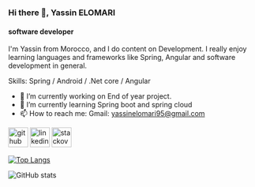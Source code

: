 ### Hi there 👋, Yassin ELOMARI
#### software developer
I'm Yassin from Morocco, and I do content on Development. I really enjoy learning languages and frameworks like Spring, Angular and software development in general.

Skills: Spring / Android / .Net core / Angular

- 🔭 I’m currently working on End of year project. 
- 🌱 I’m currently learning Spring boot and spring cloud 
- 📫 How to reach me: Gmail: yassinelomari95@gmail.com 


[<img src='https://cdn.jsdelivr.net/npm/simple-icons@3.0.1/icons/github.svg' alt='github' height='40'>](https://github.com/yassinelomari)  [<img src='https://cdn.jsdelivr.net/npm/simple-icons@3.0.1/icons/linkedin.svg' alt='linkedin' height='40'>](https://www.linkedin.com/in/yassin-elomari-46077114b/)  [<img src='https://cdn.jsdelivr.net/npm/simple-icons@3.0.1/icons/stackoverflow.svg' alt='stackoverflow' height='40'>](https://stackoverflow.com/users/9660594)  

[![Top Langs](https://github-readme-stats.vercel.app/api/top-langs/?username=yassinelomari)](https://github.com/anuraghazra/github-readme-stats)

![GitHub stats](https://github-readme-stats.vercel.app/api?username=yassinelomari&show_icons=true&count_private=true)  


<!--
**yassinelomari/yassinelomari** is a ✨ _special_ ✨ repository because its `README.md` (this file) appears on your GitHub profile.

Here are some ideas to get you started:

- 🔭 I’m currently working on ...
- 🌱 I’m currently learning ...
- 👯 I’m looking to collaborate on ...
- 🤔 I’m looking for help with ...
- 💬 Ask me about ...
- 📫 How to reach me: ...
- 😄 Pronouns: ...
- ⚡ Fun fact: ...
-->
